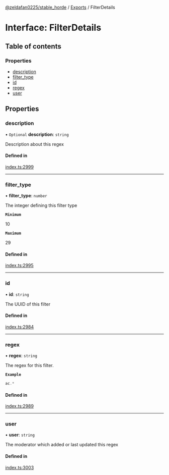 [@zeldafan0225/stable_horde](../README.md) / [Exports](../modules.md) / FilterDetails

# Interface: FilterDetails

## Table of contents

### Properties

- [description](FilterDetails.md#description)
- [filter\_type](FilterDetails.md#filter_type)
- [id](FilterDetails.md#id)
- [regex](FilterDetails.md#regex)
- [user](FilterDetails.md#user)

## Properties

### description

• `Optional` **description**: `string`

Description about this regex

#### Defined in

[index.ts:2999](https://github.com/ZeldaFan0225/stable_horde/blob/c25ea19/index.ts#L2999)

___

### filter\_type

• **filter\_type**: `number`

The integer defining this filter type

**`Minimum`**

10

**`Maximum`**

29

#### Defined in

[index.ts:2995](https://github.com/ZeldaFan0225/stable_horde/blob/c25ea19/index.ts#L2995)

___

### id

• **id**: `string`

The UUID of this filter

#### Defined in

[index.ts:2984](https://github.com/ZeldaFan0225/stable_horde/blob/c25ea19/index.ts#L2984)

___

### regex

• **regex**: `string`

The regex for this filter.

**`Example`**

```ts
ac.*
```

#### Defined in

[index.ts:2989](https://github.com/ZeldaFan0225/stable_horde/blob/c25ea19/index.ts#L2989)

___

### user

• **user**: `string`

The moderator which added or last updated this regex

#### Defined in

[index.ts:3003](https://github.com/ZeldaFan0225/stable_horde/blob/c25ea19/index.ts#L3003)

